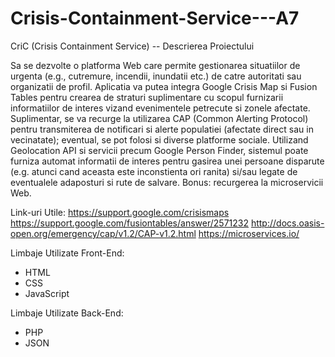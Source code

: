 # Crisis-Containment-Service---A7

CriC (Crisis Containment Service) -- Descrierea Proiectului

Sa se dezvolte o platforma Web care permite gestionarea situatiilor de urgenta (e.g., cutremure, incendii, inundatii etc.) de catre autoritati sau organizatii de profil. Aplicatia va putea integra Google Crisis Map si Fusion Tables pentru crearea de straturi suplimentare cu scopul furnizarii informatiilor de interes vizand evenimentele petrecute si zonele afectate. Suplimentar, se va recurge la utilizarea CAP (Common Alerting Protocol) pentru transmiterea de notificari si alerte populatiei (afectate direct sau in vecinatate); eventual, se pot folosi si diverse platforme sociale. Utilizand Geolocation API si servicii precum Google Person Finder, sistemul poate furniza automat informatii de interes pentru gasirea unei persoane disparute (e.g. atunci cand aceasta este inconstienta ori ranita) si/sau legate de eventualele adaposturi si rute de salvare. Bonus: recurgerea la microservicii Web.

Link-uri Utile:
https://support.google.com/crisismaps
https://support.google.com/fusiontables/answer/2571232
http://docs.oasis-open.org/emergency/cap/v1.2/CAP-v1.2.html
https://microservices.io/

Limbaje Utilizate Front-End:
- HTML
- CSS
- JavaScript

Limbaje Utilizate Back-End:
- PHP
- JSON
